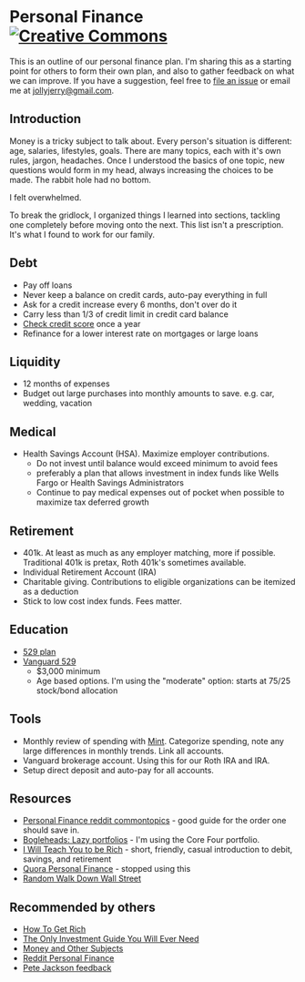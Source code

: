 # Personal Finance [![Creative Commons](http://i.creativecommons.org/l/by/4.0/88x31.png)](http://creativecommons.org/licenses/by/4.0/deed.en_US)

This is an outline of our personal finance plan. I'm sharing this as a starting
point for others to form their own plan, and also to gather feedback on what we
can improve. If you have a suggestion, feel free to [file an
issue](https://github.com/jch/personal-finance/issues) or email me at
jollyjerry@gmail.com.

## Introduction

Money is a tricky subject to talk about. Every person's situation is different:
age, salaries, lifestyles, goals. There are many topics, each with it's own
rules, jargon, headaches. Once I understood the basics of one topic, new
questions would form in my head, always increasing the choices to be made. The
rabbit hole had no bottom.

I felt overwhelmed.

To break the gridlock, I organized things I learned into sections, tackling one
completely before moving onto the next. This list isn't a prescription. It's
what I found to work for our family.

## Debt

* Pay off loans
* Never keep a balance on credit cards, auto-pay everything in full
* Ask for a credit increase every 6 months, don't over do it
* Carry less than 1/3 of credit limit in credit card balance
* [Check credit score](https://www.annualcreditreport.com) once a year
* Refinance for a lower interest rate on mortgages or large loans

## Liquidity

* 12 months of expenses
* Budget out large purchases into monthly amounts to save. e.g. car, wedding, vacation

## Medical

* Health Savings Account (HSA). Maximize employer contributions.
  * Do not invest until balance would exceed minimum to avoid fees
  * preferably a plan that allows investment in index funds like Wells Fargo or Health Savings Administrators
  * Continue to pay medical expenses out of pocket when possible to maximize tax deferred growth

## Retirement

* 401k. At least as much as any employer matching, more if possible.
  Traditional 401k is pretax, Roth 401k's sometimes available.
* Individual Retirement Account (IRA)
* Charitable giving. Contributions to eligible organizations can be itemized as
  a deduction
* Stick to low cost index funds. Fees matter.

## Education

* [529 plan](http://en.wikipedia.org/wiki/529_plan)
* [Vanguard 529](https://personal.vanguard.com/us/whatweoffer/college/vanguard529)
  * $3,000 minimum
  * Age based options. I'm using the "moderate" option: starts at 75/25 stock/bond allocation

## Tools

* Monthly review of spending with [Mint](https://www.mint.com). Categorize
  spending, note any large differences in monthly trends. Link all accounts.
* Vanguard brokerage account. Using this for our Roth IRA and IRA.
* Setup direct deposit and auto-pay for all accounts.

## Resources

* [Personal Finance reddit commontopics](http://www.reddit.com/r/personalfinance/wiki/commontopics) - good guide for the order one should save in.
* [Bogleheads: Lazy portfolios](http://www.bogleheads.org/wiki/Lazy_portfolios) - I'm using the Core Four portfolio.
* [I Will Teach You to be Rich](http://www.amazon.com/gp/product/0761147489/ref=as_li_qf_sp_asin_tl?ie=UTF8&camp=1789&creative=9325&creativeASIN=0761147489&linkCode=as2&tag=what0d-20) - short, friendly, casual introduction to debit, savings, and retirement
* [Quora Personal Finance](http://www.quora.com/Personal-Finance) - stopped using this
* [Random Walk Down Wall Street](http://www.amazon.com/Random-Walk-Down-Wall-Street/dp/0393330338)

## Recommended by others

* [How To Get Rich](http://www.amazon.com/How-Get-Rich-Greatest-Entrepreneurs/dp/1591842719)
* [The Only Investment Guide You Will Ever Need](http://www.amazon.com/Only-Investment-Guide-Youll-Ever/dp/0547447256/ref=sr_1_1?s=books&ie=UTF8&qid=1387568480&sr=1-1&keywords=only+investment+guide)
* [Money and Other Subjects](http://www.andrewtobias.com/column)
* [Reddit Personal Finance](http://www.reddit.com/r/personalfinance/wiki/faq)
* [Pete Jackson feedback](https://github.com/jch/personal-finance/pull/2/files)
